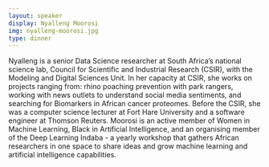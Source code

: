 ```yaml
---
layout: speaker
display: Nyalleng Moorosi
img: nyalleng-moorosi.jpg
type: dinner
---
```

Nyalleng is a senior Data Science researcher at  South Africa’s national science lab, Council for Scientific and Industrial Research (CSIR), with the Modeling and Digital Sciences Unit.  In her capacity at CSIR, she works on projects ranging from: rhino poaching prevention with park rangers, working with news outlets to understand social media sentiments, and searching for Biomarkers in African cancer proteomes. Before the CSIR, she was a computer science lecturer at Fort Hare University and a software engineer at Thomson Reuters. Moorosi is an active member of Women in Machine Learning, Black in Artificial Intelligence, and an organising member of the  Deep Learning Indaba - a yearly workshop that gathers African researchers in one space to share ideas and grow machine learning and artificial intelligence capabilities.